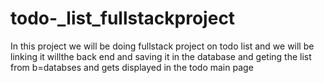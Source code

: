 # todo-_list_fullstackproject
 In this project we will be doing fullstack project on todo list and we will be linking it willthe back end and saving it in the database and geting the list from b=databses and gets displayed in the todo main page
